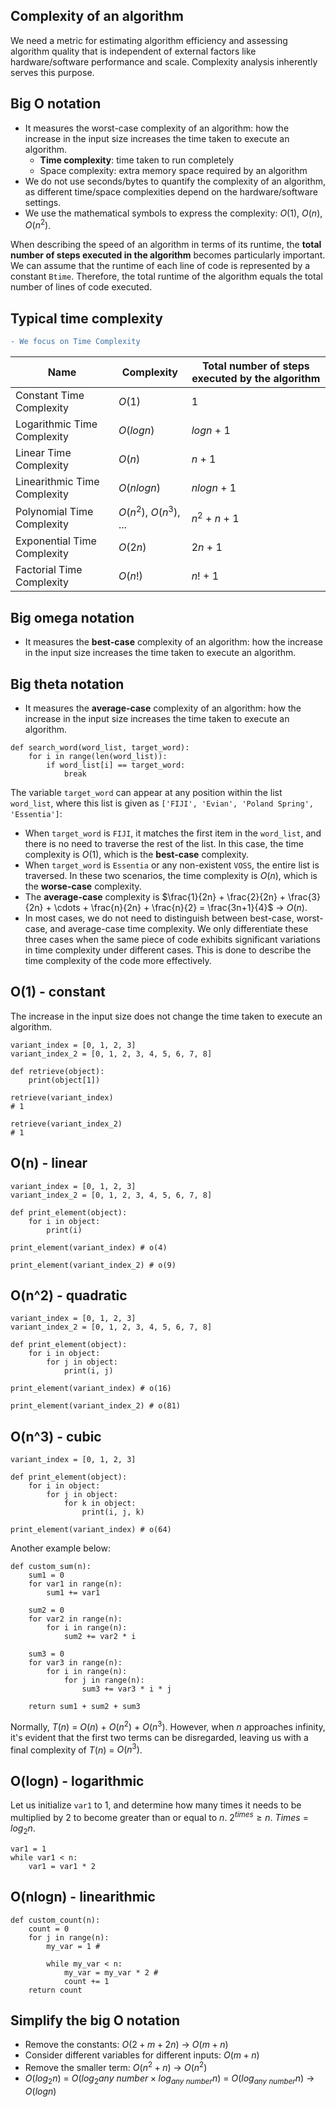 ## Complexity of an algorithm
We need a metric for estimating algorithm efficiency and assessing algorithm quality that is independent of external factors like hardware/software performance and scale. Complexity analysis inherently serves this purpose.

## Big O notation
- It measures the worst-case complexity of an algorithm: how the increase in the input size increases the time taken to execute an algorithm.
    - **Time complexity**: time taken to run completely
    - Space complexity: extra memory space required by an algorithm
- We do not use seconds/bytes to quantify the complexity of an algorithm, as different time/space complexities depend on the hardware/software settings.
- We use the mathematical symbols to express the complexity: $O(1)$, $O(n)$, $O(n^2)$.

When describing the speed of an algorithm in terms of its runtime, the **total number of steps executed in the algorithm** becomes particularly important. We can assume that the runtime of each line of code is represented by a constant `Btime`. Therefore, the total runtime of the algorithm equals the total number of lines of code executed.

## Typical time complexity

```diff
- We focus on Time Complexity
```

| Name                       | Complexity   | Total number of steps executed by the algorithm |
|----------------------------|--------------|-----------------------|
| Constant Time Complexity   | $O(1)$         | 1                     |
| Logarithmic Time Complexity| $O(logn)$      | $logn$ + 1              |
| Linear Time Complexity     | $O(n)$        | $n$ + 1                 |
| Linearithmic Time Complexity| $O(nlogn)$    | $nlogn$ + 1             |
| Polynomial Time Complexity | $O(n^2)$, $O(n^3)$, ... | $n^2$ + $n$ + 1         |
| Exponential Time Complexity| $O(2n)$        | $2n$ + 1                |
| Factorial Time Complexity  | $O(n!)$        | $n!$ + 1                |


## Big omega notation
- It measures the **best-case** complexity of an algorithm: how the increase in the input size increases the time taken to execute an algorithm.

## Big theta notation
- It measures the **average-case** complexity of an algorithm: how the increase in the input size increases the time taken to execute an algorithm.

```
def search_word(word_list, target_word): 
    for i in range(len(word_list)):        
        if word_list[i] == target_word:
            break
```

The variable `target_word` can appear at any position within the list `word_list`, where this list is given as `['FIJI', 'Evian', 'Poland Spring', 'Essentia']`:

- When `target_word` is `FIJI`, it matches the first item in the `word_list`, and there is no need to traverse the rest of the list. In this case, the time complexity is $O(1)$, which is the **best-case** complexity.
- When `target_word` is `Essentia` or any non-existent `VOSS`, the entire list is traversed. In these two scenarios, the time complexity is $O(n)$, which is the **worse-case** complexity.
- The **average-case** complexity is $\frac{1}{2n} + \frac{2}{2n} + \frac{3}{2n} + \cdots + \frac{n}{2n} + \frac{n}{2} = \frac{3n+1}{4}$ -> $O(n)$.
- In most cases, we do not need to distinguish between best-case, worst-case, and average-case time complexity. We only differentiate these three cases when the same piece of code exhibits significant variations in time complexity under different cases. This is done to describe the time complexity of the code more effectively.

## O(1) - constant
The increase in the input size does not change the time taken to execute an algorithm.
```
variant_index = [0, 1, 2, 3]
variant_index_2 = [0, 1, 2, 3, 4, 5, 6, 7, 8]

def retrieve(object):
    print(object[1])

retrieve(variant_index)
# 1

retrieve(variant_index_2)
# 1
```

## O(n) - linear
```
variant_index = [0, 1, 2, 3]
variant_index_2 = [0, 1, 2, 3, 4, 5, 6, 7, 8]

def print_element(object):
    for i in object:
        print(i)

print_element(variant_index) # o(4)

print_element(variant_index_2) # o(9)
```

## O(n^2) - quadratic
```
variant_index = [0, 1, 2, 3]
variant_index_2 = [0, 1, 2, 3, 4, 5, 6, 7, 8]

def print_element(object):
    for i in object:
        for j in object:
            print(i, j)

print_element(variant_index) # o(16)

print_element(variant_index_2) # o(81)
```

## O(n^3) - cubic
```
variant_index = [0, 1, 2, 3]

def print_element(object):
    for i in object:
        for j in object:
            for k in object:
                print(i, j, k)

print_element(variant_index) # o(64)
```

Another example below:
```
def custom_sum(n):    
    sum1 = 0    
    for var1 in range(n):        
        sum1 += var1

    sum2 = 0    
    for var2 in range(n):        
        for i in range(n):            
            sum2 += var2 * i
    
    sum3 = 0    
    for var3 in range(n):        
        for i in range(n):            
            for j in range(n):                
                sum3 += var3 * i * j

    return sum1 + sum2 + sum3
```
Normally, $T(n)$ = $O(n)$ + $O(n^2)$ + $O(n^3)$. However, when $n$ approaches infinity, it's evident that the first two terms can be disregarded, leaving us with a final complexity of $T(n)$ = $O(n^3)$.

## O(logn) - logarithmic
Let us initialize `var1` to 1, and determine how many times it needs to be multiplied by 2 to become greater than or equal to $n$. $2^{times} \ge n$. $Times$ = $log_2{n}$.
```
var1 = 1
while var1 < n:    
    var1 = var1 * 2 
```

## O(nlogn) - linearithmic
```
def custom_count(n):    
    count = 0    
    for j in range(n):      
        my_var = 1 # 
        
        while my_var < n:            
            my_var = my_var * 2 #         
            count += 1    
    return count
```

## Simplify the big O notation
- Remove the constants: $O(2 + m + 2n)$ -> $O(m + n)$
- Consider different variables for different inputs: $O(m + n)$
- Remove the smaller term: $O(n^2 + n)$ -> $O(n^2)$
- $O(log_2{n})$ = $O(log_2{any \ number} \times log_{any \ number}{n})$ = $O(log_{any \ number}{n})$ -> $O(logn)$

